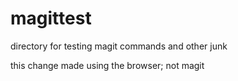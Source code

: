 # magittest
directory for testing magit commands and other junk

this change made using the browser; not magit
